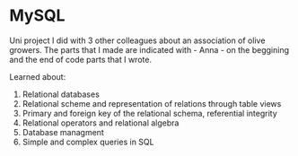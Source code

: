 # MySQL
Uni project I did with 3 other colleagues about an association of olive growers. 
The parts that I made are indicated with - Anna - on the beggining and the end of code parts that I wrote.

Learned about: 
1. Relational databases
2. Relational scheme and representation of relations through table views
3. Primary and foreign key of the relational schema, referential integrity
4. Relational operators and relational algebra
5. Database managment
6. Simple and complex queries in SQL

